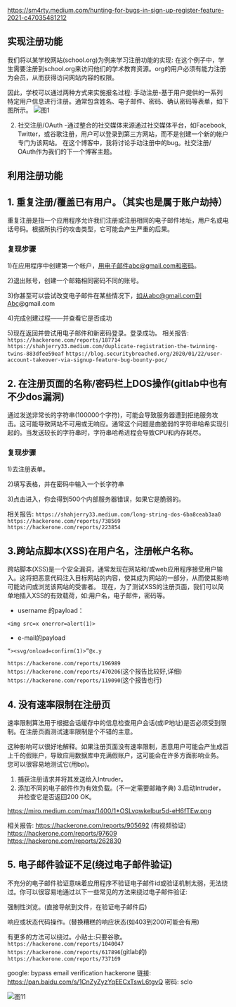 
https://sm4rty.medium.com/hunting-for-bugs-in-sign-up-register-feature-2021-c47035481212

## 实现注册功能
我们将以某学校网站(school.org)为例来学习注册功能的实现:
在这个例子中，学生需要注册到school.org来访问他们的学术教育资源。org的用户必须有能力注册为会员，从而获得访问网站内容的权限。

因此，学校可以通过两种方式来实施报名过程:
手动注册-基于用户提供的一系列特定用户信息进行注册。通常包含姓名、电子邮件、密码、确认密码等表单，如下图所示。
![图1](https://miro.medium.com/max/1400/1*EpHQv83-RikqKwj2ngrMKg.png)


2. 社交注册/OAuth -通过整合的社交媒体来源通过社交媒体平台，如Facebook, Twitter，或谷歌注册，用户可以登录到第三方网站，而不是创建一个新的帐户专门为该网站。
   在这个博客中，我将讨论手动注册中的bug。社交注册/ OAuth作为我们的下一个博客主题。


## 利用注册功能
## 1. 重复注册/覆盖已有用户。（其实也是属于账户劫持）
重复注册是指一个应用程序允许我们注册或注册相同的电子邮件地址，用户名或电话号码。根据所执行的攻击类型，它可能会产生严重的后果。
### 复现步骤
1)在应用程序中创建第一个帐户，用电子邮件abc@gmail.com和密码。

2)退出账号，创建一个邮箱相同密码不同的账号。

3)你甚至可以尝试改变电子邮件在某些情况下，如从abc@gmail.com到Abc@gmail.com

4)完成创建过程——并查看它是否成功

5)现在返回并尝试用电子邮件和新密码登录。登录成功。
相关报告:
`https://hackerone.com/reports/187714`
`https://shahjerry33.medium.com/duplicate-registration-the-twinning-twins-883dfee59eaf`
`https://blog.securitybreached.org/2020/01/22/user-account-takeover-via-signup-feature-bug-bounty-poc/`


## 2. 在注册页面的名称/密码栏上DOS操作(gitlab中也有不少dos漏洞)
通过发送非常长的字符串(100000个字符)，可能会导致服务器遭到拒绝服务攻击。这可能导致网站不可用或无响应。通常这个问题是由脆弱的字符串哈希实现引起的。当发送较长的字符串时，字符串哈希进程会导致CPU和内存耗尽。
### 复现步骤
1)去注册表单。

2)填写表格，并在密码中输入一个长字符串

3)点击进入，你会得到500个内部服务器错误，如果它是脆弱的。

相关报告:
`https://shahjerry33.medium.com/long-string-dos-6ba8ceab3aa0`
`https://hackerone.com/reports/738569`
`https://hackerone.com/reports/223854`

## 3.跨站点脚本(XSS)在用户名，注册帐户名称。
跨站脚本(XSS)是一个安全漏洞，通常发现在网站和/或web应用程序接受用户输入。这将把恶意代码注入目标网站的内容，使其成为网站的一部分，从而使其影响可能访问或浏览该网站的受害者。
现在，为了测试XSS的注册页面，我们可以简单地插入XSS的有效载荷，如:用户名，电子邮件，密码等。

- username 的payload：
```
<img src=x onerror=alert(1)>
```
- e-mail的payload
```
“><svg/onload=confirm(1)>”@x.y
```
`https://hackerone.com/reports/196989`
`https://hackerone.com/reports/470206`(这个报告比较好,详细)
`https://hackerone.com/reports/119090`(这个报告也行)


## 4. 没有速率限制在注册页
速率限制算法用于根据会话缓存中的信息检查用户会话(或IP地址)是否必须受到限制。在注册页面测试速率限制是个不错的主意。

这种影响可以很好地解释。如果注册页面没有速率限制，恶意用户可能会产生成百上千的假账户，导致应用数据库中充满假账户，这可能会在许多方面影响业务。
您可以很容易地测试它(用bp)。
1. 捕获注册请求并将其发送给入Intruder。
2. 添加不同的电子邮件作为有效负载。(不一定需要邮箱字典)
   3.启动Intruder，并检查它是否返回200 OK。

https://miro.medium.com/max/1400/1*OSLvqwkelbur5d-eH6fTEw.png


相关报告:
https://hackerone.com/reports/905692   (有视频验证)
https://hackerone.com/reports/97609
https://hackerone.com/reports/262830



## 5. 电子邮件验证不足(绕过电子邮件验证)
不充分的电子邮件验证意味着应用程序不验证电子邮件id或验证机制太弱，无法绕过。你可以很容易地通过以下一些常见的方法来绕过电子邮件验证:

强制性浏览。(直接导航到文件，在验证电子邮件后)

响应或状态代码操作。(替换糟糕的响应状态(如403到200)可能会有用)

有更多的方法可以绕过。小贴士:只要谷歌。
`https://hackerone.com/reports/1040047`
`https://hackerone.com/reports/617896`(gitlab的)
`https://hackerone.com/reports/737169`

google: bypass email verification hackerone
链接: https://pan.baidu.com/s/1CnZyZyzYqEECxTswL6tgvQ  密码: sclo

![图11](https://miro.medium.com/max/1400/1*cmnbPotgfFrozTqykynkEw.png)






